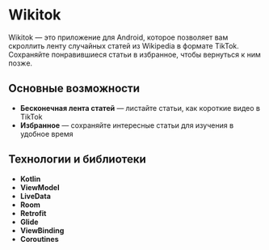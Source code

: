 # Wikitok

Wikitok — это приложение для Android, которое позволяет вам скроллить ленту случайных статей из Wikipedia в формате TikTok. Сохраняйте понравившиеся статьи в избранное, чтобы вернуться к ним позжe.


## Основные возможности

-  **Бесконечная лента статей** — листайте статьи, как короткие видео в TikTok
-  **Избранное** — сохраняйте интересные статьи для изучения в удобное время

## Технологии и библиотеки

- **Kotlin**
- **ViewModel** 
- **LiveData** 
- **Room**
- **Retrofit** 
- **Glide**
- **ViewBinding** 
- **Coroutines** 
